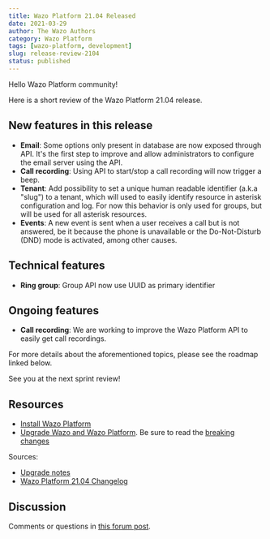 ```yaml
---
title: Wazo Platform 21.04 Released
date: 2021-03-29
author: The Wazo Authors
category: Wazo Platform
tags: [wazo-platform, development]
slug: release-review-2104
status: published
---
```


Hello Wazo Platform community!

Here is a short review of the Wazo Platform 21.04 release.

## New features in this release

- **Email**: Some options only present in database are now exposed through API. It's the first step
  to improve and allow administrators to configure the email server using the API.
- **Call recording**: Using API to start/stop a call recording will now trigger a beep.
- **Tenant**: Add possibility to set a unique human readable identifier (a.k.a "slug") to a
  tenant, which will used to easily identify resource in asterisk configuration and log. For now
  this behavior is only used for groups, but will be used for all asterisk resources.
- **Events**: A new event is sent when a user receives a call but is not
  answered, be it because the phone is unavailable or the Do-Not-Disturb (DND) mode is activated,
  among other causes.

## Technical features

- **Ring group**: Group API now use UUID as primary identifier

## Ongoing features

- **Call recording**: We are working to improve the Wazo Platform API to easily get call recordings.

For more details about the aforementioned topics, please see the roadmap linked below.

See you at the next sprint review!

## Resources

- [Install Wazo Platform](/use-cases)
- [Upgrade Wazo and Wazo Platform](/uc-doc/upgrade/). Be sure to read the [breaking changes](/uc-doc/upgrade/upgrade_notes#21-04)

Sources:

- [Upgrade notes](/uc-doc/upgrade/upgrade_notes#21-04)
- [Wazo Platform 21.04 Changelog](https://wazo-dev.atlassian.net/issues/?jql=project%3DWAZO%20AND%20fixVersion%3D21.04)

## Discussion

Comments or questions in [this forum post](https://wazo-platform.discourse.group/t/blog-wazo-platform-21-04-released).
